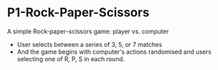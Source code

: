# P1-Rock-Paper-Scissors
A simple Rock-paper-scissors game: player vs. computer
- User selects between a series of 3, 5, or 7 matches
- And the game begins with computer's actions randomised and users selecting one of R, P, S in each round.
